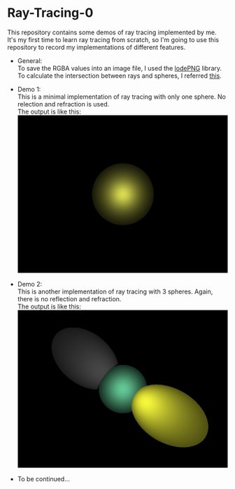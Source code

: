 # Ray-Tracing-0

This repository contains some demos of ray tracing implemented by me.                                       
It's my first time to learn ray tracing from scratch, so I'm going to use this repository to record my implementations of different features.  
                                                    
* General:                               
To save the RGBA values into an image file, I used the [lodePNG](http://lodev.org/lodepng) library.                     
To calculate the intersection between rays and spheres, I referred [this](https://www.siggraph.org/education/materials/HyperGraph/raytrace/rtinter1.htm).
                                 
                                                 
                                                 
* Demo 1:                      
This is a minimal implementation of ray tracing with only one sphere. No relection and refraction is used.                               
The output is like this:                                         
![output](demo1/test.png)                                


* Demo 2:                   
This is another implementation of ray tracing with 3 spheres. Again, there is no reflection and refraction.                            
The output is like this:                                         
![output](demo2/test.png) 
             
             
             
* To be continued...
